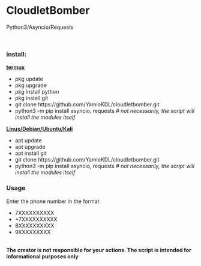 <h1>CloudletBomber</h1>
<p>Python3/Asyncio/Requests</p><br/>
<h3><b>install:</b></h3>
<b><u>termux</u></b>
<ul>
<li>pkg update</li>
<li>pkg upgrade</li>
<li>pkg install python</li>
<li>pkg install git</li>
<li>git clone https://github.com/YamioKDL/cloudletbomber.git</li>
<li>python3 -m pip install asyncio, requests <i># not necessarily, the script will install the modules itself</i></li> 
</ul>
<b><u>Linux/Debian/Ubuntu/Kali</u></b>
<ul>
<li>apt update</li>
<li>apt upgrade</li>
<li>apt install git</li>
<li>git clone https://github.com/YamioKDL/cloudletbomber.git</li>
<li>python3 -m pip install asyncio, requests <i># not necessarily, the script will install the modules itself</i></li>
</ul>
<h3><b>Usage</b></h3>
<p>Enter the phone number in the format</p>
<ul>
<li>7ХХХХХХХХХХ</li><li>+7ХХХХХХХХХХ</li><li>8ХХХХХХХХХХ</li><li>9ХХХХХХХХХ</li>
</ul>
<br/>
<b>
The creator is not responsible for your actions.
The script is intended for informational purposes only
</b>
